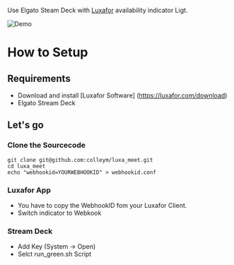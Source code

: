 Use Elgato Steam Deck with [Luxafor](https://luxafor.com) availability indicator Ligt. 

![Demo](assets/luxafor-streamdeck-demo.gif)


# How to Setup

## Requirements

* Download and install [Luxafor Software] (https://luxafor.com/download) 
* Elgato Stream Deck

## Let's go

### Clone the Sourcecode

```
git clone git@github.com:colleym/luxa_meet.git
cd luxa_meet
echo "webhookid=YOURWEBHOOKID" > webhookid.conf
```

### Luxafor App
* You have to copy the WebhookID fom your Luxafor Client.
* Switch indicator to Webkook

### Stream Deck
* Add Key (System -> Open) 
* Selct run_green.sh Script